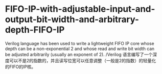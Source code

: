 # FIFO-IP-with-adjustable-input-and-output-bit-width-and-arbitrary-depth-FIFO-IP
Verilog language has been used to write a lightweight FIFO IP core whose depth can be a non-exponential 2 and whose read and write bit width can be adjusted arbitrarily (usually an exponent of 2). /Verilog 语言编写了一个深度可以不是2的指数的，并且读写位宽可以任意调整（一般是2的指数）的轻量化的FIFO的IP核。

